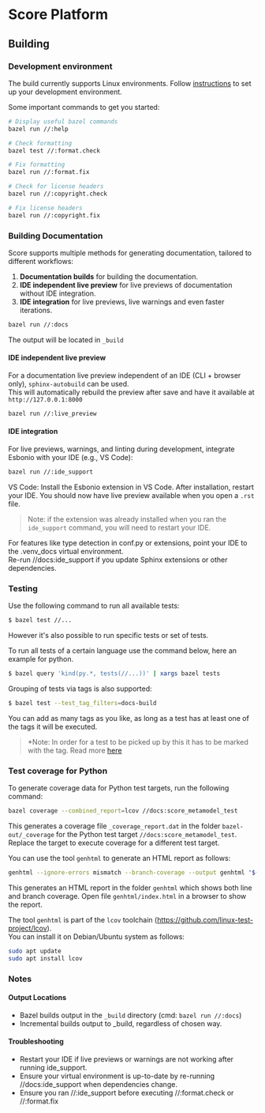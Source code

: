 # Score Platform

## Building

### Development environment
The build currently supports Linux environments.
Follow [instructions](https://eclipse-score.github.io/score/main/contribute/development/index.html) to set up your development environment.

Some important commands to get you started:

```sh
# Display useful bazel commands
bazel run //:help

# Check formatting
bazel test //:format.check

# Fix formatting
bazel run //:format.fix

# Check for license headers
bazel run //:copyright.check

# Fix license headers
bazel run //:copyright.fix
```

### Building Documentation

Score supports multiple methods for generating documentation, tailored to different workflows:  
1.  **Documentation builds** for building the documentation.
2. **IDE independent live preview** for live previews of documentation without IDE integration.
3. **IDE integration** for live previews, live warnings and even faster iterations.


```sh
bazel run //:docs 
```
The output will be located in `_build`


#### IDE independent live preview

For a documentation live preview independent of an IDE (CLI + browser only), `sphinx-autobuild` can be used.  
This will automatically rebuild the preview after save and have it available at `http://127.0.0.1:8000`  
```sh
bazel run //:live_preview 
```

#### IDE integration

For live previews, warnings, and linting during development, integrate Esbonio with your IDE (e.g., VS Code):

```sh
bazel run //:ide_support
```

VS Code: Install the Esbonio extension in VS Code. After installation, restart your IDE.
You should now have live preview available when you open a `.rst` file.  

> Note: if the extension was already installed when you ran the `ide_support` command,
you will need to restart your IDE.  

For features like type detection in conf.py or extensions,
point your IDE to the .venv_docs virtual environment.  
Re-run //docs:ide_support if you update Sphinx extensions or other dependencies.


### Testing

Use the following command to run all available tests:

```sh
$ bazel test //...
```

However it's also  possible to run specific tests or set of tests.

To run all tests of a certain language use the command below, here an example for python.
```sh
$ bazel query 'kind(py.*, tests(//...))' | xargs bazel tests
```

Grouping of tests via tags is also supported:
```sh
$ bazel test --test_tag_filters=docs-build
```
You can add as many tags as you like, as long as a test has at least one of the tags it will be executed.  

> *Note: In order for a test to be picked up by this it has to be marked with the tag. Read more [here](/tools/testing/pytest/README.md)


### Test coverage for Python

To generate coverage data for Python test targets, run the following command:
```sh
bazel coverage --combined_report=lcov //docs:score_metamodel_test
```
This generates a coverage file `_coverage_report.dat` in the folder `bazel-out/_coverage` for the Python test target `//docs:score_metamodel_test`.  
Replace the target to execute coverage for a different test target.

You can use the tool `genhtml` to generate an HTML report as follows:
```sh
genhtml --ignore-errors mismatch --branch-coverage --output genhtml "$(bazel info output_path)/_coverage/_coverage_report.dat"
```
This generates an HTML report in the folder `genhtml` which shows both line and branch coverage. Open file `genhtml/index.html` in a browser to show the report.

The tool `genhtml` is part of the `lcov` toolchain (https://github.com/linux-test-project/lcov).  
You can install it on Debian/Ubuntu system as follows:
```sh
sudo apt update
sudo apt install lcov
```


### Notes
#### Output Locations
* Bazel builds output in the `_build` directory (cmd: `bazel run //:docs`)
* Incremental builds output to _build, regardless of chosen way.

#### Troubleshooting
* Restart your IDE if live previews or warnings are not working after running ide_support.
* Ensure your virtual environment is up-to-date by re-running //docs:ide_support when dependencies
  change.
* Ensure you ran //:ide_support before executing //:format.check or //:format.fix
